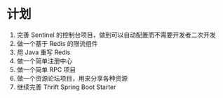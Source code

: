 # 计划

1. 完善 Sentinel 的控制台项目，做到可以自动配置而不需要开发者二次开发
3. 做一个基于 Redis 的限流组件
3. 用 Java 重写 Redis
3. 做一个简单注册中心
4. 做一个简单 RPC 项目
5. 做一个资源论坛项目，用来分享各种资源
6. 继续完善 Thrift Spring Boot Starter

